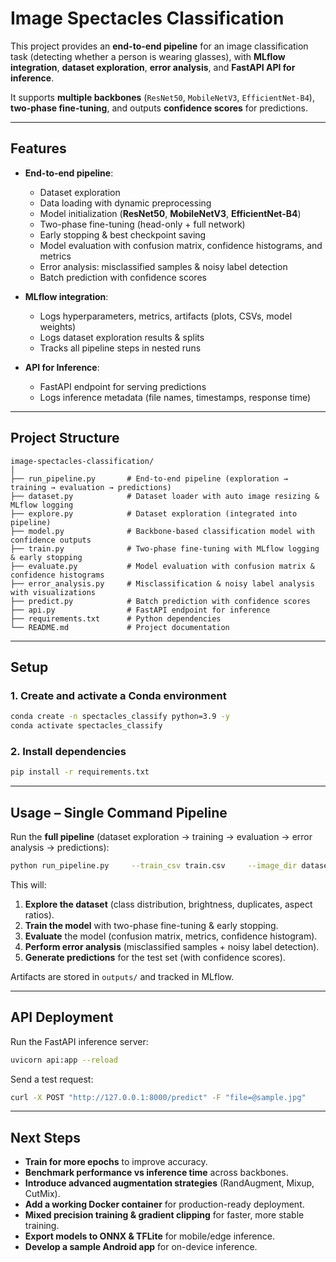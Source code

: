 
# **Image Spectacles Classification**

This project provides an **end-to-end pipeline** for an image classification task (detecting whether a person is wearing glasses), with **MLflow integration**, **dataset exploration**, **error analysis**, and **FastAPI API for inference**.

It supports **multiple backbones** (`ResNet50`, `MobileNetV3`, `EfficientNet-B4`), **two-phase fine-tuning**, and outputs **confidence scores** for predictions.

---

## **Features**
- **End-to-end pipeline**:
  - Dataset exploration  
  - Data loading with dynamic preprocessing  
  - Model initialization (**ResNet50**, **MobileNetV3**, **EfficientNet-B4**)  
  - Two-phase fine-tuning (head-only + full network)  
  - Early stopping & best checkpoint saving  
  - Model evaluation with confusion matrix, confidence histograms, and metrics  
  - Error analysis: misclassified samples & noisy label detection  
  - Batch prediction with confidence scores  

- **MLflow integration**:
  - Logs hyperparameters, metrics, artifacts (plots, CSVs, model weights)  
  - Logs dataset exploration results & splits  
  - Tracks all pipeline steps in nested runs  

- **API for Inference**:
  - FastAPI endpoint for serving predictions  
  - Logs inference metadata (file names, timestamps, response time)  

---

## **Project Structure**
```
image-spectacles-classification/
│
├── run_pipeline.py       # End-to-end pipeline (exploration → training → evaluation → predictions)
├── dataset.py            # Dataset loader with auto image resizing & MLflow logging
├── explore.py            # Dataset exploration (integrated into pipeline)
├── model.py              # Backbone-based classification model with confidence outputs
├── train.py              # Two-phase fine-tuning with MLflow logging & early stopping
├── evaluate.py           # Model evaluation with confusion matrix & confidence histograms
├── error_analysis.py     # Misclassification & noisy label analysis with visualizations
├── predict.py            # Batch prediction with confidence scores
├── api.py                # FastAPI endpoint for inference
├── requirements.txt      # Python dependencies
└── README.md             # Project documentation
```

---

## **Setup**

### 1. **Create and activate a Conda environment**
```bash
conda create -n spectacles_classify python=3.9 -y
conda activate spectacles_classify
```

### 2. **Install dependencies**
```bash
pip install -r requirements.txt
```

---

## **Usage – Single Command Pipeline**

Run the **full pipeline** (dataset exploration → training → evaluation → error analysis → predictions):
```bash
python run_pipeline.py     --train_csv train.csv     --image_dir dataset     --test_csv test.csv     --test_dir dataset     --backbone resnet50     --epochs 20     --batch_size 32     --device cuda
```

This will:
1. **Explore the dataset** (class distribution, brightness, duplicates, aspect ratios).  
2. **Train the model** with two-phase fine-tuning & early stopping.  
3. **Evaluate** the model (confusion matrix, metrics, confidence histogram).  
4. **Perform error analysis** (misclassified samples + noisy label detection).  
5. **Generate predictions** for the test set (with confidence scores).  

Artifacts are stored in `outputs/` and tracked in MLflow.

---

## **API Deployment**
Run the FastAPI inference server:
```bash
uvicorn api:app --reload
```
Send a test request:
```bash
curl -X POST "http://127.0.0.1:8000/predict" -F "file=@sample.jpg"
```

---

## **Next Steps**
- **Train for more epochs** to improve accuracy.  
- **Benchmark performance vs inference time** across backbones.  
- **Introduce advanced augmentation strategies** (RandAugment, Mixup, CutMix).  
- **Add a working Docker container** for production-ready deployment.  
- **Mixed precision training & gradient clipping** for faster, more stable training.  
- **Export models to ONNX & TFLite** for mobile/edge inference.  
- **Develop a sample Android app** for on-device inference.  